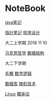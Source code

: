 # NoteBook

[java笔记](java/Java笔记.md) 

[指针笔记](指针.md) [程序设计](程序设计.md)

大二上学期 2018 11 10

[马克思哲学](考研/马克思哲学.md) [数据结构](考研/数据结构.md
)

大二下学期 

[毛概](毛概.md) [数字逻辑](数字逻辑.md)

[数据库](数据库.md) [微机技术](微机技术.md)

[Linux](Linux.md) [概率论](概率论.md)
[]() []()
[]() []()
